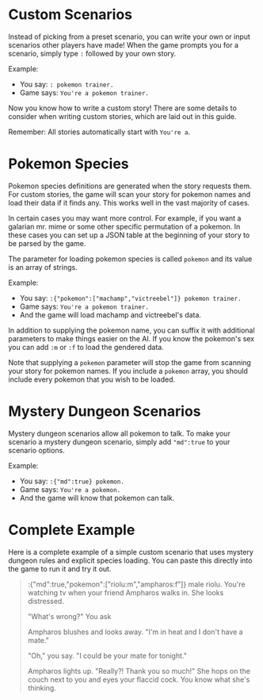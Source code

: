 # Custom Scenarios
Instead of picking from a preset scenario, you can write your own or input scenarios other players have made! When the game prompts you for a scenario, simply type `:` followed by your own story.

Example:
* You say: `: pokemon trainer.`
* Game says: `You're a pokemon trainer.`

Now you know how to write a custom story! There are some details to consider when writing custom stories, which are laid out in this guide.

Remember: All stories automatically start with `You're a`.

# Pokemon Species
Pokemon species definitions are generated when the story requests them. For custom stories, the game will scan your story for pokemon names and load their data if it finds any. This works well in the vast majority of cases.

In certain cases you may want more control. For example, if you want a galarian mr. mime or some other specific permutation of a pokemon. In these cases you can set up a JSON table at the beginning of your story to be parsed by the game.

The parameter for loading pokemon species is called `pokemon` and its value is an array of strings.

Example: 
* You say: `:{"pokemon":["machamp","victreebel"]} pokemon trainer.`
* Game says: `You're a pokemon trainer.`
* And the game will load machamp and victreebel's data.

In addition to supplying the pokemon name, you can suffix it with additional parameters to make things easier on the AI. If you know the pokemon's sex you can add `:m` or `:f` to load the gendered data.

Note that supplying a `pokemon` parameter will stop the game from scanning your story for pokemon names. If you include a `pokemon` array, you should include every pokemon that you wish to be loaded.

# Mystery Dungeon Scenarios
Mystery dungeon scenarios allow all pokemon to talk. To make your scenario a mystery dungeon scenario, simply add `"md":true` to your scenario options.

Example:
* You say: `:{"md":true} pokemon.`
* Game says: `You're a pokemon.`
* And the game will know that pokemon can talk.

# Complete Example
Here is a complete example of a simple custom scenario that uses mystery dungeon rules and explicit species loading. You can paste this directly into the game to run it and try it out.

> :{"md":true,"pokemon":["riolu:m","ampharos:f"]} male riolu. You're watching tv when your friend Ampharos walks in. She looks distressed.
> 
> "What's wrong?" You ask
> 
> Ampharos blushes and looks away. "I'm in heat and I don't have a mate."
> 
> "Oh," you say. "I could be your mate for tonight."
> 
> Ampharos lights up. "Really?! Thank you so much!" She hops on the couch next to you and eyes your flaccid cock. You know what she's thinking.
```